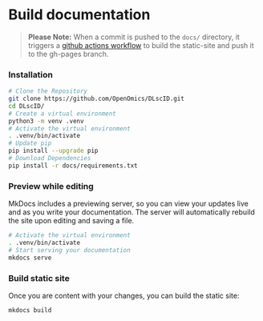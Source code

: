 # Build documentation  

> **Please Note:** When a commit is pushed to the `docs/` directory, it triggers a [github actions workflow](https://github.com/OpenOmics/DLscID/actions) to build the static-site and push it to the gh-pages branch.

### Installation
```bash
# Clone the Repository
git clone https://github.com/OpenOmics/DLscID.git
cd DLscID/
# Create a virtual environment
python3 -m venv .venv
# Activate the virtual environment
. .venv/bin/activate
# Update pip
pip install --upgrade pip
# Download Dependencies
pip install -r docs/requirements.txt
```

### Preview while editing  
MkDocs includes a previewing server, so you can view your updates live and as you write your documentation. The server will automatically rebuild the site upon editing and saving a file.  
```bash
# Activate the virtual environment
. .venv/bin/activate
# Start serving your documentation
mkdocs serve
```

### Build static site  
Once you are content with your changes, you can build the static site:  
```bash
mkdocs build
```
